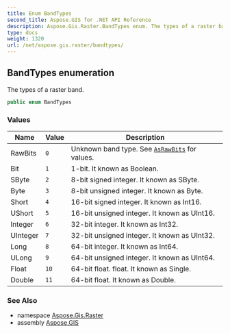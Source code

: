 ```yaml
---
title: Enum BandTypes
second_title: Aspose.GIS for .NET API Reference
description: Aspose.Gis.Raster.BandTypes enum. The types of a raster band.
type: docs
weight: 1320
url: /net/aspose.gis.raster/bandtypes/
---
```

## BandTypes enumeration

The types of a raster band.

```csharp
public enum BandTypes
```

### Values

| Name | Value | Description |
| --- | --- | --- |
| RawBits | `0` | Unknown band type. See [`AsRawBits`](../irastervalues/asrawbits/) for values. |
| Bit | `1` | 1-bit. It known as Boolean. |
| SByte | `2` | 8-bit signed integer. It known as SByte. |
| Byte | `3` | 8-bit unsigned integer. It known as Byte. |
| Short | `4` | 16-bit signed integer. It known as Int16. |
| UShort | `5` | 16-bit unsigned integer. It known as UInt16. |
| Integer | `6` | 32-bit integer. It known as Int32. |
| UInteger | `7` | 32-bit unsigned integer. It known as UInt32. |
| Long | `8` | 64-bit integer. It known as Int64. |
| ULong | `9` | 64-bit unsigned integer. It known as UInt64. |
| Float | `10` | 64-bit float. float. It known as Single. |
| Double | `11` | 64-bit float. It known as Double. |

### See Also

* namespace [Aspose.Gis.Raster](../../aspose.gis.raster/)
* assembly [Aspose.GIS](../../)


